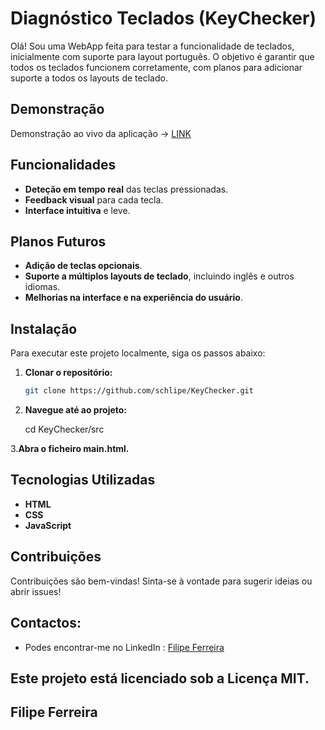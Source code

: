 # Diagnóstico Teclados (KeyChecker)
Olá! Sou uma WebApp feita para testar a funcionalidade de teclados, inicialmente com suporte para layout português. O objetivo é garantir que todos os teclados funcionem corretamente, com planos para adicionar suporte a todos os layouts de teclado.

## Demonstração

Demonstração ao vivo da aplicação -> [LINK](https://schlipe.github.io/KeyChecker)

## Funcionalidades

- **Deteção em tempo real** das teclas pressionadas.
- **Feedback visual** para cada tecla.
- **Interface intuitiva** e leve.

## Planos Futuros

- **Adição de teclas opcionais**.
- **Suporte a múltiplos layouts de teclado**, incluindo inglês e outros idiomas.
- **Melhorias na interface e na experiência do usuário**.

  
## Instalação

Para executar este projeto localmente, siga os passos abaixo:

1. **Clonar o repositório:**
   ```bash
   git clone https://github.com/schlipe/KeyChecker.git

2. **Navegue até ao projeto:**

	cd KeyChecker/src
  

3.**Abra o ficheiro main.html.**

## Tecnologias Utilizadas

   - **HTML**
   - **CSS**
   - **JavaScript**

## Contribuições

Contribuições são bem-vindas! Sinta-se à vontade para sugerir ideias ou abrir issues!

## Contactos:

- Podes encontrar-me no LinkedIn : [Filipe Ferreira](https://www.linkedin.com/in/filiferreira/)

## Este projeto está licenciado sob a Licença MIT.

## Filipe Ferreira
